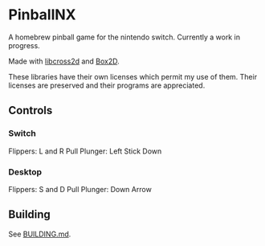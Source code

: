 # PinballNX
A homebrew pinball game for the nintendo switch. Currently a work in progress. 

Made with [libcross2d](https://github.com/Cpasjuste/libcross2d) and [Box2D](https://github.com/erincatto/Box2D).

These libraries have their own licenses which permit my use of them. Their licenses are preserved and their programs are appreciated.

## Controls
### Switch
Flippers: L and R
Pull Plunger: Left Stick Down

### Desktop
Flippers: S and D
Pull Plunger: Down Arrow

## Building

See [BUILDING.md](./BUILDING.md).
